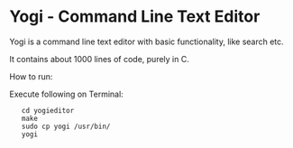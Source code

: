 # Yogi - Command Line Text Editor

Yogi is a command line text editor with basic functionality, like search etc.

It contains about 1000 lines of code, purely in C.


How to run:

Execute following on Terminal:

```git clone https://github.com/yogirajh007/yogieditor.git
   cd yogieditor
   make
   sudo cp yogi /usr/bin/
   yogi
   ```
   

